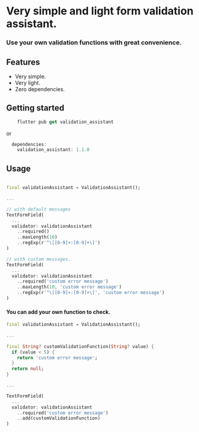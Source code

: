 <!-- 
This README describes the package. If you publish this package to pub.dev,
this README's contents appear on the landing page for your package.

For information about how to write a good package README, see the guide for
[writing package pages](https://dart.dev/guides/libraries/writing-package-pages). 

For general information about developing packages, see the Dart guide for
[creating packages](https://dart.dev/guides/libraries/create-library-packages)
and the Flutter guide for
[developing packages and plugins](https://flutter.dev/developing-packages). 
-->

# Very simple and light form validation assistant.
### Use your own validation functions with great convenience.


## Features

[//]: # (List what your package can do. Maybe include images, gifs, or videos.)

- Very simple.
- Very light.
- Zero dependencies.

## Getting started

[//]: # (start using the package.)

```dart
    flutter pub get validation_assistant
```
or
```dart
  dependencies:
    validation_assistant: 1.1.0
```

## Usage

```dart

final validationAssistant = ValidationAssistant();

...

// with default messages
TextFormField(
  ...
  validator: validationAssistant
    ..required()
    ..maxLength(10)
    ..regExp(r'^\[[0-9]+:[0-9]+\]')
)

// with custom messages.
TextFormField(
  ...
  validator: validationAssistant
    ..required('custom error message')
    ..maxLength(10, 'custom error message')
    ..regExp(r'^\[[0-9]+:[0-9]+\]', 'custom error message')
)
```

#### You can add your own function to check.

```dart
final validationAssistant = ValidationAssistant();

...
    
final String? customValidationFunction(String? value) {
  if (value < 5) {
    return 'custom error message';  
  }
  return null;
}

...

TextFormField(
  ...
  validator: validationAssistant
    ..required('custom error message')
    ..add(customValidationFunction)
)
```

[//]: # (## Additional information)

[//]: # (Tell users more about the package: where to find more information, how to )

[//]: # (contribute to the package, how to file issues, what response they can expect )

[//]: # (from the package authors, and more.)
